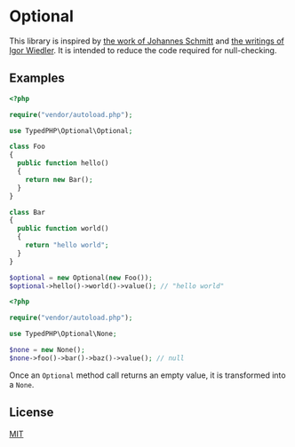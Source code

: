 # Optional

This library is inspired by [the work of Johannes Schmitt](https://github.com/schmittjoh/php-option) and [the writings of Igor Wiedler](https://igor.io/2014/01/10/functional-library-null.html). It is intended to reduce the code required for null-checking.

## Examples

```php
<?php

require("vendor/autoload.php");

use TypedPHP\Optional\Optional;

class Foo
{
  public function hello()
  {
    return new Bar();
  }
}

class Bar
{
  public function world()
  {
    return "hello world";
  }
}

$optional = new Optional(new Foo());
$optional->hello()->world()->value(); // "hello world"
```

```php
<?php

require("vendor/autoload.php");

use TypedPHP\Optional\None;

$none = new None();
$none->foo()->bar()->baz()->value(); // null
```

Once an `Optional` method call returns an empty value, it is transformed into a `None`.

## License

[MIT](license.md)
